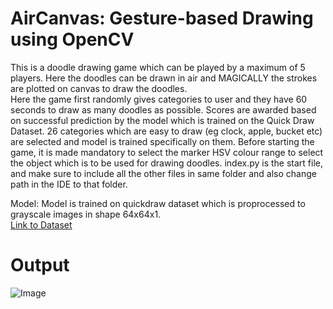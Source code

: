 # AirCanvas: Gesture-based Drawing using OpenCV

This is a doodle drawing game which can be played by a maximum of 5 players.
Here the doodles can be drawn in air and MAGICALLY the strokes are plotted on canvas to draw the doodles.   
Here the game first randomly gives categories to user and they have 60 seconds to draw as many doodles as possible. 
Scores are awarded based on successful prediction by the model which is trained on the Quick Draw Dataset.
26 categories which are easy to draw (eg clock, apple, bucket etc) are selected and model is trained specifically on them. 
Before starting the game, it is made mandatory to select the marker HSV colour range to select the object which is to be used for drawing doodles. 
index.py is the start file, and make sure to include all the other files in same folder and also change path in the IDE to that folder. 

Model: Model is trained on quickdraw dataset which is proprocessed to grayscale images in shape 64x64x1.  
[Link to Dataset](https://drive.google.com/drive/folders/1_abk1HS7DFUOTpK7Dx9aT0t46R5rEONl?usp=sharing)  
  
# Output
![Image](/run.gif)
